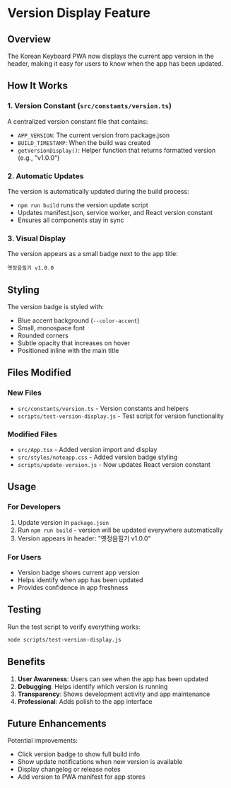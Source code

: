 # Version Display Feature

## Overview

The Korean Keyboard PWA now displays the current app version in the header, making it easy for users to know when the app has been updated.

## How It Works

### 1. Version Constant (`src/constants/version.ts`)

A centralized version constant file that contains:
- `APP_VERSION`: The current version from package.json
- `BUILD_TIMESTAMP`: When the build was created
- `getVersionDisplay()`: Helper function that returns formatted version (e.g., "v1.0.0")

### 2. Automatic Updates

The version is automatically updated during the build process:
- `npm run build` runs the version update script
- Updates manifest.json, service worker, and React version constant
- Ensures all components stay in sync

### 3. Visual Display

The version appears as a small badge next to the app title:
```
옛정음필기 v1.0.0
```

## Styling

The version badge is styled with:
- Blue accent background (`--color-accent`)
- Small, monospace font
- Rounded corners
- Subtle opacity that increases on hover
- Positioned inline with the main title

## Files Modified

### New Files
- `src/constants/version.ts` - Version constants and helpers
- `scripts/test-version-display.js` - Test script for version functionality

### Modified Files
- `src/App.tsx` - Added version import and display
- `src/styles/noteapp.css` - Added version badge styling
- `scripts/update-version.js` - Now updates React version constant

## Usage

### For Developers
1. Update version in `package.json`
2. Run `npm run build` - version will be updated everywhere automatically
3. Version appears in header: "옛정음필기 v1.0.0"

### For Users
- Version badge shows current app version
- Helps identify when app has been updated
- Provides confidence in app freshness

## Testing

Run the test script to verify everything works:
```bash
node scripts/test-version-display.js
```

## Benefits

1. **User Awareness**: Users can see when the app has been updated
2. **Debugging**: Helps identify which version is running
3. **Transparency**: Shows development activity and app maintenance
4. **Professional**: Adds polish to the app interface

## Future Enhancements

Potential improvements:
- Click version badge to show full build info
- Show update notifications when new version is available
- Display changelog or release notes
- Add version to PWA manifest for app stores
